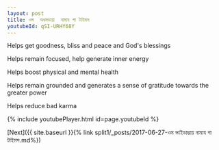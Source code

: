 ```yaml
---
layout: post
title: ওম  অধমভায়া  নামায গা টাইমস
youtubeId: qSI-URHY68Y
---
```

 
 
Helps get goodness, bliss and peace and God's blessings
 
Helps remain focused, help generate inner energy 
 
Helps boost physical and mental health 
 
Helps remain grounded and generates a sense of gratitude towards the greater power 
 
Helps reduce bad karma
 
 
 
 


{% include youtubePlayer.html id=page.youtubeId %}
 
[Next]({{ site.baseurl }}{% link  split1/_posts/2017-06-27-ওম ভাইডাম্ভায় নামায গা টাইমস.md%})
 
